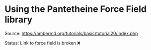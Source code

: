 # Using the Pantetheine Force Field library

Source: https://ambermd.org/tutorials/basic/tutorial20/index.php

Status: Link to force field is broken :x:
